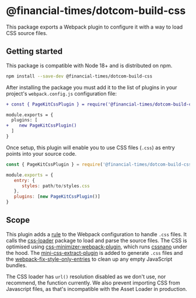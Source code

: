 # @financial-times/dotcom-build-css

This package exports a Webpack plugin to configure it with a way to load CSS source files.

## Getting started

This package is compatible with Node 18+ and is distributed on npm.

```sh
npm install --save-dev @financial-times/dotcom-build-css
```

After installing the package you must add it to the list of plugins in your project's `webpack.config.js` configuration file:

```diff
+ const { PageKitCssPlugin } = require('@financial-times/dotcom-build-css')

module.exports = {
  plugins: [
+    new PageKitCssPlugin()
  ]
}
```

Once setup, this plugin will enable you to use CSS files (`.css`) as entry points into your source code.

```js
const { PageKitCssPlugin } = require('@financial-times/dotcom-build-css')

module.exports = {
   entry: {
      styles: path/to/styles.css
   },
   plugins: [new PageKitCssPlugin()]
}
```

## Scope

This plugin adds a [rule] to the Webpack configuration to handle `.css` files. It calls the [css-loader] package to load and parse the source files. The CSS is optimised using [css-minimizer-webpack-plugin], which runs [cssnano] under the hood. The [mini-css-extract-plugin] is added to generate `.css` files and the [webpack-fix-style-only-entries] to clean up any empty JavaScript bundles.

The CSS loader has `url()` resolution disabled as we don't use, nor recommend, the function currently.  We also prevent importing CSS from Javascript files, as that's incompatible with the Asset Loader in production.

[rule]: https://webpack.js.org/configuration/module/#rule
[css-loader]: https://github.com/webpack-contrib/css-loader
[css-minimizer-webpack-plugin]: https://github.com/webpack-contrib/css-minimizer-webpack-plugin
[mini-css-extract-plugin]: https://github.com/webpack-contrib/mini-css-extract-plugin
[webpack-fix-style-only-entries]: https://github.com/fqborges/webpack-fix-style-only-entries
[cssnano]: https://cssnano.co/
